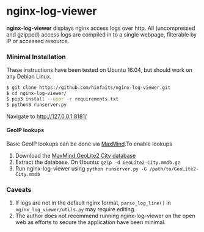 # nginx-log-viewer

**nginx-log-viewer** displays nginx access logs over http. All (uncompressed and gzipped) access logs are compiled in to a single webpage, filterable by IP or accessed resource.

### Minimal Installation
These instructions have been tested on Ubuntu 16.04, but should work on any Debian Linux.
```sh
$ git clone https://github.com/hinfaits/nginx-log-viewer.git
$ cd nginx-log-viewer/
$ pip3 install --user -r requirements.txt
$ python3 runserver.py
```
Navigate to http://127.0.0.1:8181/

#### GeoIP lookups
Basic GeoIP lookups can be done via [MaxMind](https://dev.maxmind.com/geoip/geoip2/geolite2/).To enable lookups

1. Download the [MaxMind GeoLite2 City database](http://geolite.maxmind.com/download/geoip/database/GeoLite2-City.mmdb.gz)
2. Extract the database. On Ubuntu: ```gzip -d GeoLite2-City.mmdb.gz```
3. Run nginx-log-viewer using ```python runserver.py -G /path/to/GeoLite2-City.mmdb```

### Caveats
1. If logs are not in the default nginx format, ```parse_log_line()``` in ```nginx_log_viewer/utils.py``` may require editing. 
2. The author does not recommend running nginx-log-viewer on the open web as efforts to secure the application have been minimal.

